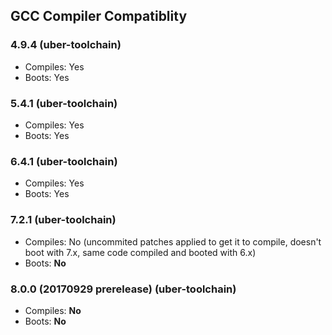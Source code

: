 ## **GCC Compiler Compatiblity**

### 4.9.4 (uber-toolchain)
* Compiles: Yes
* Boots: Yes

### 5.4.1 (uber-toolchain)
* Compiles: Yes
* Boots: Yes

### 6.4.1 (uber-toolchain)
* Compiles: Yes
* Boots: Yes

### 7.2.1 (uber-toolchain)
* Compiles: No (uncommited patches applied to get it to compile, doesn't boot with 7.x, same code compiled and booted with 6.x)
* Boots: **No**

### 8.0.0 (20170929 prerelease) (uber-toolchain)
* Compiles: **No**
* Boots: **No**

